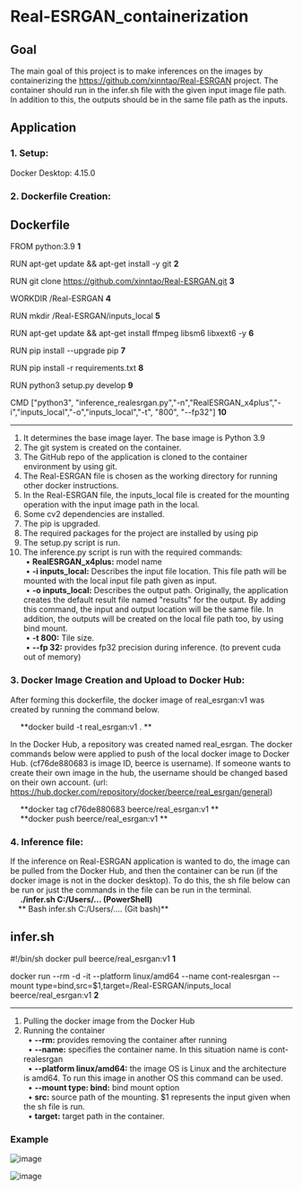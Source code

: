 # Real-ESRGAN_containerization

## Goal 
The main goal of this project is to make inferences on the images by containerizing the https://github.com/xinntao/Real-ESRGAN project. The container should run in the infer.sh file with the given input image file path. In addition to this, the outputs should be in the same file path as the inputs.<br/>

## Application

### 1.	Setup:
Docker Desktop: 4.15.0
### 2.	Dockerfile Creation:

**Dockerfile**
---


FROM python:3.9								**1**

RUN apt-get update && apt-get install -y git					**2**

RUN git clone https://github.com/xinntao/Real-ESRGAN.git			**3**	

WORKDIR /Real-ESRGAN							**4**

RUN mkdir /Real-ESRGAN/inputs_local						**5**

RUN apt-get update && apt-get install ffmpeg libsm6 libxext6  -y		**6**

RUN pip install --upgrade pip							**7**	

RUN pip install -r requirements.txt					**8**

RUN python3 setup.py develop							**9**

CMD ["python3", "inference_realesrgan.py","-n","RealESRGAN_x4plus","-i","inputs_local","-o","inputs_local","-t", "800", "--fp32"]			**10**

---

1.	 It determines the base image layer. The base image is Python 3.9
2.	The git system is created on the container. 
3.	The GitHub repo of the application is cloned to the container environment by using git. 
4.	The Real-ESRGAN file is chosen as the working directory for running other docker instructions. 
5.	In the Real-ESRGAN file, the inputs_local file is created for the mounting operation with the input image path in the local. 
6.	Some cv2 dependencies are installed.
7.	The pip is upgraded.
8.	The required packages for the project are installed by using pip
9.	The setup.py script is run.
10.	The inference.py script is run with the required commands:<br/>
&nbsp;•	**RealESRGAN_x4plus:** model name<br/>
&nbsp;•	**-i inputs_local:** Describes the input file location. This file path will be mounted with the local input file path given as input. <br/>
&nbsp;•	**-o inputs_local:** Describes the output path. Originally, the application creates the default result file named "results" for the output. By adding this command, the input and output location will be the same file. In addition, the outputs will be created on the local file path too, by using bind mount.<br/>
&nbsp;•	**-t 800:** Tile size. <br/>
&nbsp;•	**--fp 32:** provides fp32 precision during inference.  (to prevent cuda out of memory)


### 3.	Docker Image Creation and Upload to Docker Hub:
After forming this dockerfile, the docker image of real_esrgan:v1 was created by running the command below. <br/>

&emsp; **docker build -t real_esrgan:v1 . **<br/>

In the Docker Hub, a repository was created named real_esrgan. The docker commands below were applied to push of the local docker image to Docker Hub. (cf76de880683 is image ID, beerce is username). If someone wants to create their own image in the hub, the username should be changed based on their own account. (url: https://hub.docker.com/repository/docker/beerce/real_esrgan/general)<br/>

&emsp; **docker tag cf76de880683 beerce/real_esrgan:v1 **<br/>
&emsp; **docker push beerce/real_esrgan:v1 **<br/>

### 4.	Inference file:
If the inference on Real-ESRGAN application is wanted to do, the image can be pulled from the Docker Hub, and then the container can be run (if the docker image is not in the docker desktop). To do this, the sh file below can be run or just the commands in the file can be run in the terminal.<br/>
&emsp; **./infer.sh C:/Users/… (PowerShell)** <br/>
&emsp;** Bash infer.sh C:/Users/…. (Git bash)**

**infer.sh**
---


 #!/bin/sh
docker pull beerce/real_esrgan:v1							**1**

docker run --rm -d -it --platform linux/amd64 --name cont-realesrgan  --mount type=bind,src=$1,target=/Real-ESRGAN/inputs_local beerce/real_esrgan:v1		**2**

---

1.	Pulling the docker image from the Docker Hub
2.	Running the container <br/>
&nbsp; •	**--rm:** provides removing the container after running <br/>
&nbsp; •	**--name:** specifies the container name. In this situation name is cont-realesrgan <br/>
&nbsp; •	**--platform linux/amd64:** the image OS is Linux and the architecture is amd64. To run this image in another OS this command can be used.<br/>
&nbsp; •	**--mount type: bind:** bind mount option<br/>
&nbsp; •	**src:** source path of the mounting. $1 represents the input given when the sh file is run.<br/>
&nbsp; •	**target:** target path in the container.<br/>

### Example
![image](https://user-images.githubusercontent.com/66211576/215257224-a987e244-97fb-4a6c-9c10-dbe747e11548.png)

![image](https://user-images.githubusercontent.com/66211576/215257229-45a129be-8776-4f41-80b6-9346d6601754.png)

